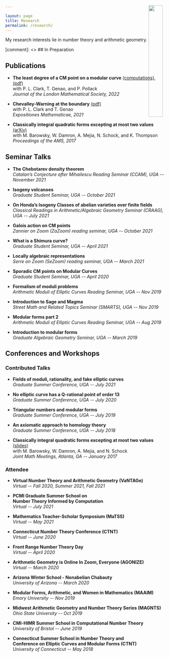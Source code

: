 ```yaml
---

layout: page
title: Research
permalink: /research/
---
```


<img src='gamma0_17.jpg' style="float:right; width:30%; margin: -100px;"/>

My research interests lie in number theory and arithmetic geometry.



[comment]: <>  ## In Preparation 




## Publications

* **The least degree of a CM point on a modular curve** [(computations)](https://github.com/fsaia/least-cm-degree), [(pdf)](http://alpha.math.uga.edu/~pete/least_CM_degree-1226.pdf)  
	with P. L. Clark, T. Genao, and P. Pollack  
	*Journal of the London Mathematical Society, 2022*  

* **Chevalley-Warning at the boundary** [(pdf)](http://alpha.math.uga.edu/~pete/Chevalley_Warning_on_the_Boundary.pdf)  
	with P. L. Clark and T. Genao  
	*Expositiones Mathematicae, 2021*  

* **Classically integral quadratic forms excepting at most two values** [(arXiv)](https://arxiv.org/abs/1608.01656)     
	with M. Barowsky, W. Damron, A. Mejia, N. Schock, and K. Thompson  
	*Proceedings of the AMS, 2017*  


## Seminar Talks

* **The Chebotarev density theorem**  
	*Catalan’s Conjecture after Mihailescu Reading Seminar (CCAM), UGA -- November 2021*  

* **Isogeny volcanoes**  
	*Graduate Student Seminar, UGA -- October 2021*  

* **On Honda’s Isogeny Classes of abelian varieties over finite fields**  
	*Classical Readings in Arithmetic/Algebraic Geometry Seminar (CRAAG), UGA -- July 2021*  

* **Galois action on CM points**  
	*Zannier on Zoom (ZaZoom) reading seminar, UGA -- October 2021*  

* **What is a Shimura curve?**  
	*Graduate Student Seminar, UGA -- April 2021*  

* **Locally algebraic representations**  
	*Serre on Zoom (SeZoom) reading seminar, UGA -- March 2021*  

* **Sporadic CM points on Modular Curves**  
	*Graduate Student Seminar, UGA -- April 2020*  

* **Formalism of moduli problems**  
	*Arithmetic Moduli of Elliptic Curves Reading Seminar, UGA -- Nov 2019*

* **Introduction to Sage and Magma**  
	*Street Math and Related Topics Seminar (SMARTS), UGA -- Nov 2019*  

* **Modular forms part 2**  
	*Arithmetic Moduli of Elliptic Curves Reading Seminar, UGA -- Aug 2019*  

* **Introduction to modular forms**  
	*Graduate Algebraic Geometry Seminar, UGA -- March 2019*  



## Conferences and Workshops


### Contributed Talks 

* **Fields of moduli, rationality, and fake elliptic curves**  
	*Graduate Summer Conference, UGA -- July 2021*  

* **No elliptic curve has a Q-rational point of order 13**  
	*Graduate Summer Conference, UGA -- July 2020*  

* **Triangular numbers and modular forms**  
	*Graduate Summer Conference, UGA -- July 2019*  

* **An axiomatic approach to homology theory**  
	*Graduate Summer Conference, UGA -- July 2018*  

* **Classically integral quadratic forms excepting at most two values** [(slides)](https://drive.google.com/open?id=1zhFYt1vBehf-k8IorQQDJeZ4FII6qSSP)  
	with M. Barowsky, W. Damron, A. Mejia, and N. Schock  
	*Joint Math Meetings, Atlanta, GA -- January 2017*  


### Attendee

* **Virtual Number Theory and Arithmetic Geometry (VaNTAGe)**  
	*Virtual -- Fall 2020, Summer 2021, Fall 2021*  

* **PCMI Graduate Summer School on**  
 **Number Theory Informed by Computation**  
	*Virtual -- July 2021*

* **Mathematics Teacher-Scholar Symposium (MaTSS)**  
	*Virtual -- May 2021*

* **Connecticut Number Theory Conference (CTNT)**  
	*Virtual -- June 2020*  

* **Front Range Number Theory Day**  
	*Virtual -- April 2020*

* **Arithmetic Geometry is Online In Zoom, Everyone (AGONIZE)**  
	*Virtual -- March 2020*  

* **Arizona Winter School - Nonabelian Chabauty**  
	*University of Arizona -- March 2020*  

* **Modular Forms, Arithmetic, and Women in Mathematics (MAAIM)**  
	*Emory University -- Nov 2019*

* **Midwest Arithmetic Geometry and Number Theory Series (MAGNTS)**  
	*Ohio State University -- Oct 2019*

* **CMI-HIMR Summer School in Computational Number Theory**  
	*University of Bristol -- June 2019*

* **Connecticut Summer School in Number Theory and**  
	**Conference on Elliptic Curves and Modular Forms (CTNT)**  
	*University of Connecticut -- May 2018*



